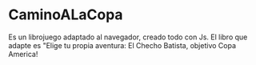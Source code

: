 # CaminoALaCopa
Es un librojuego adaptado al navegador, creado todo con Js.
El libro que adapte es "Elige tu propia aventura: El Checho Batista, objetivo Copa America!

